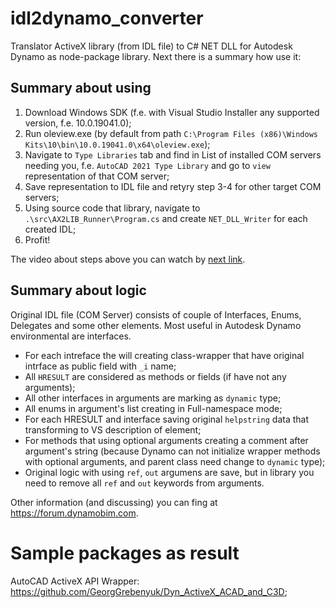 # idl2dynamo_converter
Translator ActiveX library (from IDL file) to C# NET DLL for Autodesk Dynamo as node-package library. Next there is a summary how use it:

## Summary about using

1. Download Windows SDK (f.e. with Visual Studio Installer any supported version, f.e. 10.0.19041.0);
2. Run oleview.exe (by default from path `C:\Program Files (x86)\Windows Kits\10\bin\10.0.19041.0\x64\oleview.exe`);
3. Navigate to `Type Libraries` tab and find in List of installed COM servers needing you, f.e. `AutoCAD 2021 Type Library` and go to `view` representation of that COM server;
4. Save representation to IDL file and retyry step 3-4 for other target COM servers;
5. Using source code that library, navigate to `.\src\AX2LIB_Runner\Program.cs` and create `NET_DLL_Writer` for each created IDL;
6. Profit!

The video about steps above you can watch by [next link](https://drive.google.com/file/d/1d6aiRA5NFDPxGF83pzLpdmf_ZhiPmr1a/view?usp=sharing "").

## Summary about logic

Original IDL file (COM Server) consists of couple of Interfaces, Enums, Delegates and some other elements. Most useful in Autodesk Dynamo environmental are interfaces.
* For each intreface the will creating class-wrapper that have original intrface as public field with `_i` name;
* All `HRESULT` are considered as methods or fields (if have not any arguments);
* All other interfaces in arguments are marking as `dynamic` type;
* All enums in argument's list creating in Full-namespace mode;
* For each HRESULT and interface saving original `helpstring` data that transforming to VS description of element;
* For methods that using optional arguments creating a comment after argument's string (because Dynamo can not initialize wrapper methods with optional arguments, and parent class need change to `dynamic` type);
* Original logic with using `ref`, `out` argumens are save, but in library you need to remove all `ref` and `out` keywords from arguments.

Other information (and discussing) you can fing at https://forum.dynamobim.com.

# Sample packages as result

AutoCAD ActiveX API Wrapper: https://github.com/GeorgGrebenyuk/Dyn_ActiveX_ACAD_and_C3D;